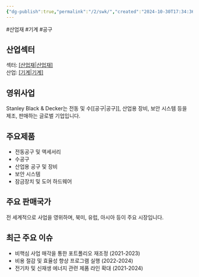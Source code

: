 ```yaml
---
{"dg-publish":true,"permalink":"/2/swk/","created":"2024-10-30T17:34:36.493+09:00","updated":"2025-06-03T20:06:01.430+09:00"}
---
```


#산업재 #기계 #공구 

## 산업섹터

섹터: [[산업재\|산업재]](Industrials)  
산업: [[기계\|기계]](Machinery)

## 영위사업

Stanley Black & Decker는 전동 및 수[[공구\|공구]], 산업용 장비, 보안 시스템 등을 제조, 판매하는 글로벌 기업입니다.

## 주요제품

- 전동공구 및 액세서리
- 수공구
- 산업용 공구 및 장비
- 보안 시스템
- 잠금장치 및 도어 하드웨어

## 주요 판매국가

전 세계적으로 사업을 영위하며, 북미, 유럽, 아시아 등이 주요 시장입니다.

## 최근 주요 이슈

- 비핵심 사업 매각을 통한 포트폴리오 재조정 (2021-2023)
- 비용 절감 및 효율성 향상 프로그램 실행 (2022-2024)
- 전기차 및 신재생 에너지 관련 제품 라인 확대 (2021-2024)